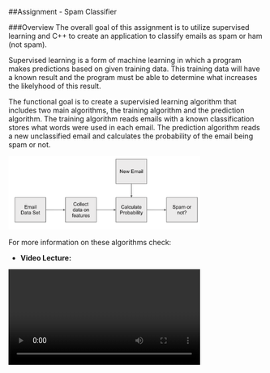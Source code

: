 ##Assignment  - Spam Classifier

###Overview
The overall goal of this assignment is to utilize supervised learning and C++ to create an application to classify emails as spam or ham (not spam).


Supervised learning is a form of machine learning in which a program makes predictions based on given training data. This training data will have a known result and the program must be able to determine what increases the likelyhood of this result.


The functional goal is to create a supervisied learning algorithm that includes two main algorithms, the training algorithm and the prediction algorithm. The training algorithm reads emails with a known classification stores what words were used in each email. The prediction algorithm reads a new unclassified email and calculates the probability of the email being spam or not. 

<img src="images/FlowChart.png" width="75%"/>


For more information on these algorithms check:

* **Video Lecture:** 

<video width=75% controls>
	<source src="Spam_Classifier.mp4" type="video/mp4">



This program will require knowledge on how to use [maps](http://www.cplusplus.com/reference/map/map/map/) and [vectors](http://www.cplusplus.com/reference/vector/vector/).

This program will also require knowledge on [reading files](http://www.cprogramming.com/tutorial/lesson10.html)

###Function Requirements

The following requirements are an overview of what is expected of you in this assignment. More details on how to implement the solution can be found in the Technical Requirements section.

* Create 4 functions with the following function prototypes: 
	* `bool trainingAlgorithm(string filePathHam, string filePathSpam);`
	* `void processData(ifstream &dataFile, int &count, map<string, int> &dataBase);`
	* `bool predictionAlgorithm(string emailFilePath);`
	* `double calcProbability(ifstream &emailFile);`
* Create 4 global variables
	* `map<string, int> spamWords;`
	* `map<string, int> hamWords`
	* `int spamCount = 0;`
	* `int hamCount = 0;`
	

###Getting Started

1. **Download** the three text files:
	* [hamEmails.txt](hamEmails.txt)
	* [spamEmails.txt](spamEmails.txt)
	* [testEmails.txt](testEmails.txt)
2. Create a new project and name your .cpp file `main.cpp`
3. Create include the necessary header files.
	* Note that must include `<map>` and `<vector>` in order to use the `map` and `vector` data types
	* Include `<fstream>` for reading the files
	* Include `<cmath>` for logarithm calculations
	* Include any other necessary header files
 

###Technical Requirements

This section will explain the details of how to complete this assigment. This assigment is not being unit tested using the **Catch** framework.

#### Function Descriptions

**`bool trainingAlgorithm(string filePathHam, string filePathSpam)`**

* `filePathHam` and `filePathSpam` should be file paths to the `hamEmails.txt` and `spamEmails.txt` files
* Uses ifstream to attempt to open files at `filePathHam` and `filePathSpam`. 
	* If unable to do so it prints out an error and returns false
	* If successful, it calls the `processData()` function twice (once for spam and once for ham) then returns true

<br/><br/>
**`void processData(ifstream &dataFile, int &count, map<string, int> &dataBase)`**

Note: The text files each have multiple emails each separated by two '@' symbols. 

* **Parameters**
	* `ifstream &dataFile`: Training data file. **This is not the file path!** Pass in Either the ham or spam `ifstream` variable.
	* `int &count`: Keeps track of number of emails in the dataset. Pass in either `spamCount` or `hamCount`.
	* `map<string, int> &dataBase`: Used to store words and number of occurances. Pass in either `spamWords` or `hamWords`.

* **Function**
	* You will need 2 `string` variables, one for the current email line, and one for the current email word (explained later)
	* You will need a `vector<string>` bariable to store what words have appeared in the current email 
	* Loop through each line of the text file using `while(getline(...))`
		* Loop through each character in the line (You cannot loop through words in a string but you can loop through characters and reconstruct the words one character at a time)
			* There are three cases (not the switch kind) to look for when looking at a character
				* Have you hit the end of the email? (Are the current and previous characters both '@')
					* Clear the `vector<string>` variable
					* Clear the word variable
					* Increment `count`
				* Have you hit the end of a word? (Is the character a space and the word variable not empty?)
					* Has the word appeared in this email before? [(How to search a vector)](http://www.cplusplus.com/reference/algorithm/find/)
						* Is the word already in `dataBase`?  [(How to search a map)](http://www.cplusplus.com/reference/map/map/find/)
							* Either increment the value already in `dataBase` or add the word to `dataBase`
							* Add the word to the `vector<string>`
				* Is the character alphanumeric? (Use the isalnum() function)
					* Convert the character to lowercase [(toLower()](http://www.cplusplus.com/reference/cctype/tolower/)) and add it to the word `string` variable

<br/><br/>
 **`bool predictionAlgorithm(string emailFilePath)`**
 
* `emailFilePath` should be the file path to the `testEmails.txt` file. 
* Uses ifstream to attempt to open `emailFilePath`
	* If unable to do so, it prints out an error and return false
	* If susscessful, it calls the `calcProbability()` function, prints out the return value, then returns true

<br/><br/>
**`double calcProbability(ifstream &emailFile);`**

Calculates the probabilities of the emails in `emailFile` being spam or not and prints out the prediction. Returns the success rate.

Note: There are 100 emails. The first 50 are ham and the second 50 are spam. 

* **Function**
	* Necessary variables
		* 2 `double` variables (One for spam probability one for ham probability)  
		* 2 `string` variables (One for current line and one for current word. See `processData()` function)
		* 1 `vector<string>` variable (For previously appeared words. See `processData()` function)
		* 3 `int variables` (One for word count, one for email count and one to count the number of successful predictions)
	* Use the instructions from the `processData()` function to loop through each line and word in the file. (The file structure is the same)
	* Use the instructions from the video lecture to calculate the probability (Make sure to search `spamWords` and `hamWords` before trying to access a word that isn't there)
	* At the end of an email, make sure to increment the email count, and reset the word count.
	* Print out the Prediction for each email as shown in the **Program Output** section below. Increment success count variable if the prediction is correct. (Remember that the first 50 emails are ham and second 50 are spam)
	* Make sure to avoid integer division when calculating the success rate.

If you implemented your code correctly, you should have a success rate of 1.  
	
<br/><br/>

###Program Output

Include these screenshots in your submission

***Sample Output 1: Successful Execution***

<img src="images/SuccessfulExecution.png"/>

***Sample Output 2: Unable to open hamFile.txt***

<img src="images/FailedHam.png"/>

***Sample Ouput 3: Unable to open spamFile.txt***
 
<img src="images/FailedSpam.png"/>

***Sample Output 4: Unable to open testEmails.txt***

<img src="images/FailedTest.png"/>




	


